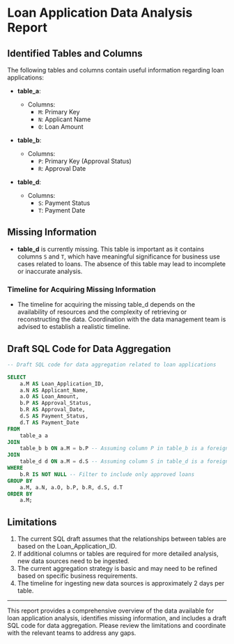 # Loan Application Data Analysis Report

## Identified Tables and Columns

The following tables and columns contain useful information regarding loan applications:

- **table_a**: 
  - Columns: 
    - `M`: Primary Key
    - `N`: Applicant Name
    - `O`: Loan Amount

- **table_b**: 
  - Columns: 
    - `P`: Primary Key (Approval Status)
    - `R`: Approval Date

- **table_d**: 
  - Columns: 
    - `S`: Payment Status
    - `T`: Payment Date

## Missing Information

- **table_d** is currently missing. This table is important as it contains columns `S` and `T`, which have meaningful significance for business use cases related to loans. The absence of this table may lead to incomplete or inaccurate analysis.

### Timeline for Acquiring Missing Information

- The timeline for acquiring the missing table_d depends on the availability of resources and the complexity of retrieving or reconstructing the data. Coordination with the data management team is advised to establish a realistic timeline.

## Draft SQL Code for Data Aggregation

```sql
-- Draft SQL code for data aggregation related to loan applications

SELECT 
    a.M AS Loan_Application_ID,
    a.N AS Applicant_Name,
    a.O AS Loan_Amount,
    b.P AS Approval_Status,
    b.R AS Approval_Date,
    d.S AS Payment_Status,
    d.T AS Payment_Date
FROM 
    table_a a
JOIN 
    table_b b ON a.M = b.P -- Assuming column P in table_b is a foreign key referencing Loan_Application_ID
JOIN 
    table_d d ON a.M = d.S -- Assuming column S in table_d is a foreign key referencing Loan_Application_ID
WHERE 
    b.R IS NOT NULL -- Filter to include only approved loans
GROUP BY 
    a.M, a.N, a.O, b.P, b.R, d.S, d.T
ORDER BY 
    a.M;
```

## Limitations

1. The current SQL draft assumes that the relationships between tables are based on the Loan_Application_ID.
2. If additional columns or tables are required for more detailed analysis, new data sources need to be ingested.
3. The current aggregation strategy is basic and may need to be refined based on specific business requirements.
4. The timeline for ingesting new data sources is approximately 2 days per table.

---

This report provides a comprehensive overview of the data available for loan application analysis, identifies missing information, and includes a draft SQL code for data aggregation. Please review the limitations and coordinate with the relevant teams to address any gaps.